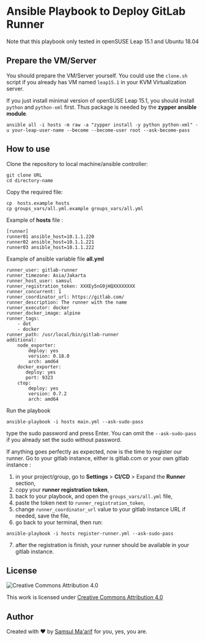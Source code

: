 # Ansible Playbook to Deploy GitLab Runner

Note that this playbook only tested in openSUSE Leap 15.1 and Ubuntu 18.04

## Prepare the VM/Server

You should prepare the VM/Server yourself. You could use the `clone.sh` script if you already has VM named `leap15.1` in your KVM Virtualization server.

If you just install minimal version of openSUSE Leap 15.1, you should install `python` and `python-xml` first. Thus package is needed by the **zypper ansible module**.

```
ansible all -i hosts -m raw -a "zypper install -y python python-xml" -u your-leap-user-name --become --become-user root --ask-become-pass
```

## How to use

Clone the repository to local machine/ansible controller:

```
git clone URL
cd directory-name
```

Copy the required file:

```
cp  hosts.example hosts
cp groups_vars/all.yml.example groups_vars/all.yml
 ```

Example of **hosts** file :

```
[runner]
runner01 ansible_host=10.1.1.220
runner02 ansible_host=10.1.1.221
runner03 ansible_host=10.1.1.222
```

Example of ansible variable file **all.yml**

```
runner_user: gitlab-runner
runner_timezone: Asia/Jakarta
runner_host_user: samsul
runner_registration_token: XXXEy5nG9jHQXXXXXXXX
runner_concurrent: 1
runner_coordinator_url: https://gitlab.com/
runner_description: The runner with the name
runner_executor: docker
runner_docker_image: alpine
runner_tags:
    - dot
    - docker
runner_path: /usr/local/bin/gitlab-runner
additional:
    node_exporter:
        deploy: yes
        version: 0.18.0
        arch: amd64
    docker_exporter:
       deploy: yes
       port: 9323
    ctop:
        deploy: yes
        version: 0.7.2
        arch: amd64
```

Run the playbook

```
ansible-playbook -i hosts main.yml --ask-sudo-pass
```
type the sudo password and press Enter. You can omit the `--ask-sudo-pass` if you already set the sudo without password.

If anything goes perfectly as expected, now is the time to register our runner. Go to your gitlab instance, either is gitlab.com or your own gitlab instance :

1. in your project/group, go to **Settings** > **CI/CD** > Expand the **Runner** section,
2. copy your **runner registration token**,
3. back to your playbook, and open the `groups_vars/all.yml` file,
4. paste the token next to `runner_registration_token`,
5. change `runner_coordinator_url` value to your gitlab instance URL if needed, save the file,
6. go back to your terminal, then run:

```
ansible-playbook -i hosts register-runner.yml --ask-sudo-pass
```
7. after the registration is finish, your runner should be available in your gitlab instance.


## License

![Creative Commons Attribution 4.0](https://i.creativecommons.org/l/by/4.0/88x31.png)

This work is licensed under [Creative Commons Attribution 4.0](http://creativecommons.org/licenses/by/4.0/)

## Author

Created with :heart: by [Samsul Ma'arif](https://github.com/samsulmaarif) for you, yes, you are.
